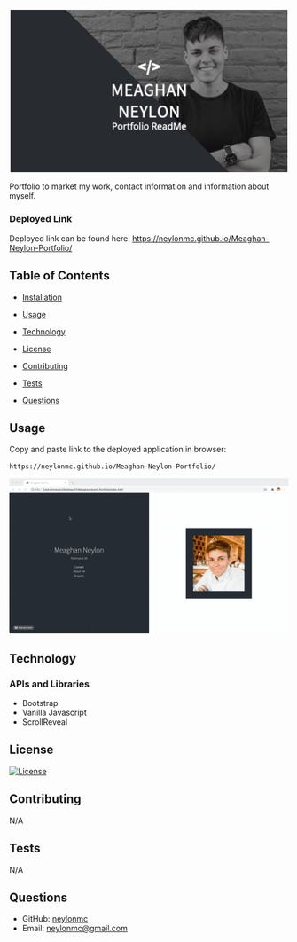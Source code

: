 <p align="center">
<img src = "/assets/images/Meaghan.jpg" width="500px" >
</p>
Portfolio to market my work, contact information and information about myself. 

### Deployed Link
  Deployed link can be found here: https://neylonmc.github.io/Meaghan-Neylon-Portfolio/

## Table of Contents
  
* [Installation](#installation)
  
* [Usage](#usage)

* [Technology](#technology)
  
* [License](#license)
  
* [Contributing](#contributing)
  
* [Tests](#tests)
  
* [Questions](#questions)

  
## Usage

Copy and paste link to the deployed application in browser: 
```
https://neylonmc.github.io/Meaghan-Neylon-Portfolio/
```

<img src="assets/images/2020-10-11 15.26.23.gif" alt="GIF of webpage">

## Technology



### APIs and Libraries
-   Bootstrap
-   Vanilla Javascript
-   ScrollReveal

## License
  [![License](https://img.shields.io/badge/License-MIT%202.0-blue.svg)](https://opensource.org/licenses/MIT)
  
## Contributing
  N/A
  
## Tests
  N/A
  
## Questions
  * GitHub: [neylonmc](https://github.com/neylonmc)
  * Email: [neylonmc@gmail.com](mailto:neylonmc@gmail.com) 
